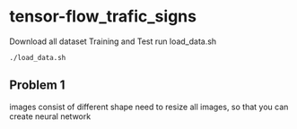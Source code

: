 # tensor-flow_trafic_signs

Download all dataset Training and Test
run load_data.sh

```
./load_data.sh
```

## Problem 1
images consist of different shape
need to resize all images, so that you can create neural network

